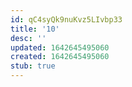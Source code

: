 ```yaml
---
id: qC4syQk9nuKvz5LIvbp33
title: '10'
desc: ''
updated: 1642645495060
created: 1642645495060
stub: true
---
```


